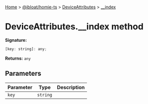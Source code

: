 [Home](./index) &gt; [@ibloat/homie-ts](./homie-ts.md) &gt; [DeviceAttributes](./homie-ts.deviceattributes.md) &gt; [\_\_index](./homie-ts.deviceattributes.__index.md)

# DeviceAttributes.\_\_index method


**Signature:**
```javascript
[key: string]: any;
```
**Returns:** `any`

## Parameters

|  Parameter | Type | Description |
|  --- | --- | --- |
|  `key` | `string` |  |

